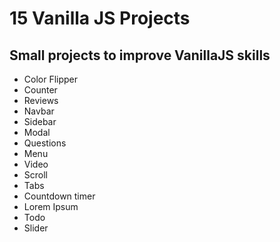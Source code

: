 # 15 Vanilla JS Projects

## Small projects to improve VanillaJS skills

* Color Flipper
* Counter
* Reviews
* Navbar
* Sidebar
* Modal
* Questions
* Menu
* Video
* Scroll
* Tabs
* Countdown timer
* Lorem Ipsum
* Todo
* Slider